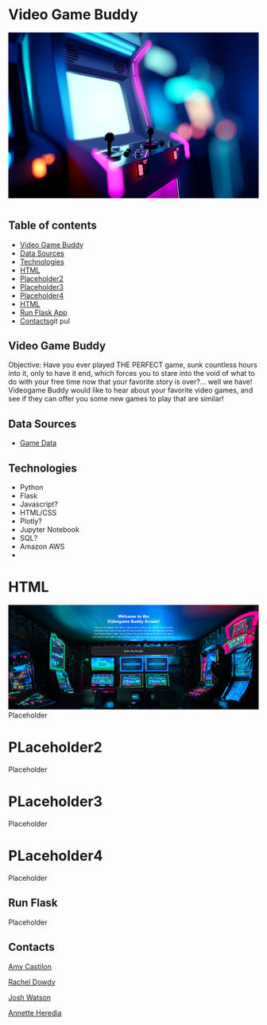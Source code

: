 <h1 text-aligh:center;><b>Video Game Buddy</b></h1>
<center><img src="Resources/Read me images/Read_me_image.jpg"></center>
<h1>



## Table of contents


* [Video Game Buddy](#Video-Game-Buddy)
* [Data Sources](#data-sources)
* [Technologies](#technologies)
* [HTML](#HTML)
* [Placeholder2](#Placeholder2)
* [Placeholder3](#Placeholder3)
* [Placeholder4](#Placeholder4)
* [HTML](#html)
* [Run Flask App](#run-flask)
* [Contacts](#contacts)git pul



## Video Game Buddy

Objective: Have you ever played THE PERFECT game, sunk countless hours into it, only to have it end, which forces you to stare into the void of what to do with your free time now that your favorite story is over?... well we have! Videogame Buddy would like to hear about your favorite video games, and see if they can offer you some new games to play that are similar!

## Data Sources

- [Game Data](https://www.kaggle.com/datasets/trentenberam/metacritic-games-all-time?select=metacritic_games_master.csv)


## Technologies
* Python
* Flask
* Javascript?
* HTML/CSS
* Plotly?
* Jupyter Notebook
* SQL?
* Amazon AWS
* 


# HTML
<center><img src="Resources/Read me images/website.jpg"></center>
Placeholder

# PLaceholder2

Placeholder

# PLaceholder3

Placeholder
 
# PLaceholder4
 
Placeholder
 
 
## Run Flask

Placeholder

## Contacts



[Amy Castilon](https://github.com/amycastillon)

[Rachel Dowdy](https://github.com/radowtay)

[Josh Watson](https://github.com/JWatson1102)

[Annette Heredia](https://github.com/AnnetteHeredia)